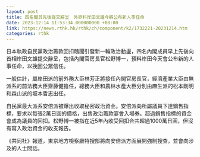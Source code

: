 ```yaml
---
layout: post
title: 四名閣員先後提交辭呈　外界料岸田文雄今將公布新人事任命
date: 2023-12-14 11:53:34.000000000 +08:00
link: https://news.rthk.hk/rthk/ch/component/k2/1732221-20231214.htm
categories: rthk
---
```


日本執政自民黨政治籌款回扣醜聞引發新一輪政治動盪，四名內閣成員早上先後向首相岸田文雄提交辭呈，包括內閣官房長官松野博一，預料岸田今天會公布新的人事任命，以挽回公眾信任。

一般估計，屬岸田派的前外務大臣林芳正將接任內閣官房長官，經濟產業大臣由無派系的前法務大臣齋藤健擔任，總務大臣和農林水產大臣分別由麻生派的松本剛明和森山派的坂本哲志出任。

自民黨最大派系安倍派被爆出收取秘密政治資金。安倍派向所屬議員下達銷售指標，要求以每張2萬日圓的價格，出售政治籌款宴會入場券。超過銷售指標的資金會成為議員的回扣。松野博一被指在近5年內收受回扣合共超過1000萬日圓，但沒有寫入政治資金的收支報告。

《共同社》報道，東京地方檢察廳特搜部將向安倍派方面展開強制搜查，並會向涉及的人士問話。
